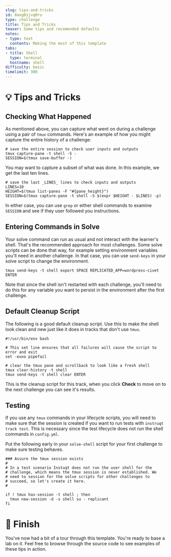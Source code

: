 ```yaml
---
slug: tips-and-tricks
id: 8axg0ijvq0ru
type: challenge
title: Tips and Tricks
teaser: Some tips and recomended defaults
notes:
- type: text
  contents: Making the most of this template
tabs:
- title: Shell
  type: terminal
  hostname: shell
difficulty: basic
timelimit: 300
---
```


💡 Tips and Tricks
==================

## Checking What Happened

As mentioned above, you can capture what went on during a challenge
using a pair of `tmux` commands. Here's an example of how you might
capture the entire history of a challenge:

```shell
# save the entire session to check user inputs and outputs
tmux capture-pane -t shell -S -
SESSION=$(tmux save-buffer -)
```

You may want to capture a subset of what was done. In this example,
we get the last ten lines.

```shell
# save the last _LINES_ lines to check inputs and outputs
LINES=10
HEIGHT=$(tmux list-panes -F "#{pane_height}")
SESSION=$(tmux capture-pane -t shell -S $(expr $HEIGHT - $LINES) -p)
```

In either case, you can use `grep` or either shell commands to examine
`SESSION` and see if they user followed you instructions.

## Entering Commands in Solve

Your solve command can run as usual and not interact with the learner's
shell. That's the recommended approach for most challenges. Some solve
scripts can be done that way, for example setting environment variables
you'll need in another challenge. In that case, you can use `send-keys`
in your solve script to change the environment.

```shell
tmux send-keys -t shell export SPACE REPLICATED_APP=wordpress-civet ENTER
```

Note that since the shell isn't restarted with each challenge, you'll
need to do this for any variable you want to persist in the environment
after the first challenge.

## Default Cleanup Script

The following is a good default cleanup script. Use this to make the
shell look clean and new just like it does in tracks that don't use
`tmux`.

```shell
#!/usr/bin/env bash

# This set line ensures that all failures will cause the script to error and exit
set -euxo pipefail

# clear the tmux pane and scrollback to look like a fresh shell
tmux clear-history -t shell
tmux send-keys -t shell clear ENTER
```

This is the cleanup script for this track, when you click **Check** to
move on to the next challenge you can see it's results.

## Testing

If you use any `tmux` commands in your lifecycle scripts, you will need
to make sure that the session is created if you want to run tests with
`instruqt track test`. This is necessary since the test lifecycle does not
run the shell commands in `config.yml`.

Put the following early in your `solve-shell` script for your first
challenge to make sure testing behaves.

```shell
### Assure the tmux session exists
#
# In a test scenario Instuqt does not run the user shell for the
# challenge, which means the tmux session is never established. We
# need to session for the solve scripts for other challenges to
# succeed, so let's create it here.
#

if ! tmux has-session -t shell ; then
  tmux new-session -d -s shell su - replicant
fi
```

🏁 Finish
=========

You've now had a bit of a tour through this template. You're ready to
base a lab on it. Feel free to browse through the source code to see
examples of these tips in action.
